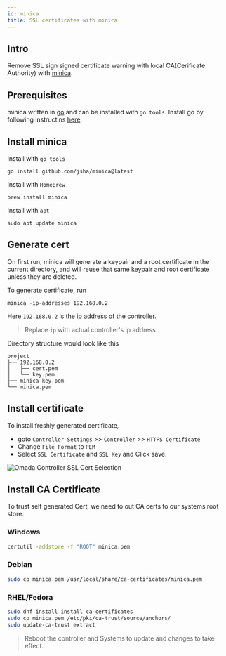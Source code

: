 ```yaml
---
id: minica
title: SSL certificates with minica
---
```


## Intro

Remove SSL sign signed certificate warning with local CA(Cerificate Authority) with [minica](https://github.com/jsha/minica).

## Prerequisites

minica written in [go](https://go.dev/) and can be installed with `go tools`. Install go by following instructins [here](https://go.dev/doc/install).

## Install minica

Install with `go tools`

```shell
go install github.com/jsha/minica@latest
```

Install with `HomeBrew`

```shell
brew install minica
```

Install with `apt`

```shell
sudo apt update minica
```

## Generate cert

On first run, minica will generate a keypair and a root certificate in the
current directory, and will reuse that same keypair and root certificate
unless they are deleted.

To generate certificate, run

```shell
minica -ip-addresses 192.168.0.2
```

Here `192.168.0.2` is the ip address of the controller.

> Replace `ip` with actual controller's ip address.

Directory structure would look like this

```tree
project
├── 192.168.0.2
│   ├── cert.pem
│   └── key.pem
├── minica-key.pem
└── minica.pem
```

## Install certificate

To install freshly generated certificate,

- goto `Controller Settings` >> `Controller` >> `HTTPS Certificate`
- Change `File Format` to `PEM`
- Select `SSL Certificate` and `SSL Key` and Click save.

![Omada Controller SSL Cert Selection](/img/omada-ssl-settings.png)

## Install CA Certificate

To trust self generated Cert, we need to out CA certs to our systems root store.

### Windows

```cmd
certutil -addstore -f "ROOT" minica.pem
```

### Debian

```bash
sudo cp minica.pem /usr/local/share/ca-certificates/minica.pem
```

### RHEL/Fedora

```bash
sudo dnf install install ca-certificates
sudo cp minica.pem /etc/pki/ca-trust/source/anchors/
sudo update-ca-trust extract
```

> Reboot the controller and Systems to update and changes to take effect.
